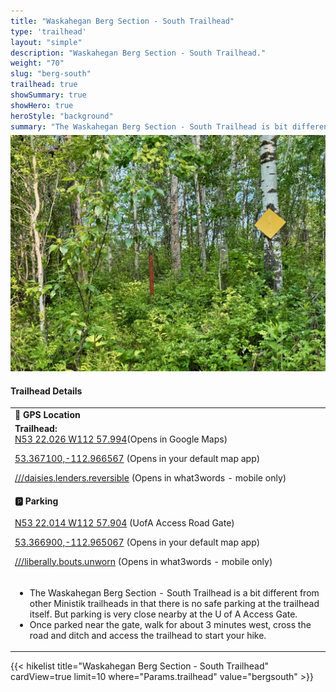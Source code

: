 ```yaml
---
title: "Waskahegan Berg Section - South Trailhead"
type: 'trailhead'
layout: "simple"
description: "Waskahegan Berg Section - South Trailhead."
weight: "70"
slug: "berg-south"
trailhead: true
showSummary: true
showHero: true
heroStyle: "background"
summary: "The Waskahegan Berg Section - South Trailhead is bit different from other Ministik trailheads in that there is no safe parking at the trailhead itself. But parking is very close nearby at the U of A Access Gate. Once parked near the gate, walk for about 3 minutes west, cross the road and ditch and access the trailhead to start your hike."
---
```

<div class="flex flex-col text-surface shadow-secondary-1 dark:bg-surface-dark dark:text-white max-w-max lg:flex-row h-auto sm:pb-10">
<div class="w-full lg:w-1/2" style="margin-bottom: 20px;margin-top: -25px;">

![Waskahegan Berg Section - South Trailhead](featured-waskaheganBergSouth.jpg "Waskahegan Berg Section - South Trailhead")


</div>
  <div class="flex flex-col justify-start pl-5 lg:w-1/2">
    <h4 class="text-xl font-large mt-0">Trailhead Details</h4>
      <table width=100% class="w-full">
      <tbody>
        <tr>
          <td valign="top" width="100%" class="mb-2 text-base" colspan="2"><b>🧭 GPS Location</b></td>
        </tr>
        <tr>
          <td valign="top" colspan="2" class="my-4 text-base"><b>Trailhead:</b></br> <a href="https://maps.app.goo.gl/U5CtkTNvsuVEa32s9" target="_blank">N53 22.026 W112 57.994</a>(Opens in Google Maps)</br>
          <p><a href="geo:53.367100,-112.966567">53.367100,-112.966567</a> (Opens in your default map app)</p>
          <p><a href="w3w://show?threewords=daisies.lenders.reversible">///daisies.lenders.reversible</a> (Opens in what3words - mobile only)</p>
          </td>
        </tr>
        <tr>
          <td valign="top" class="mb-2 text-base"><b>🅿️ Parking</b></br></br> <a href="https://maps.app.goo.gl/p6NFvhybbCuPJVet9" target="_blank">N53 22.014 W112 57.904</a> (UofA Access Road Gate)</br>
          <p><a href="geo:53.366900,-112.965067">53.366900,-112.965067</a> (Opens in your default map app)</p>
          <p><a href="w3w://show?threewords=liberally.bouts.unworn">///liberally.bouts.unworn</a> (Opens in what3words - mobile only)</p></td>
        </tr>
        <tr>
          <td valign="top" colspan="2" class="my-4 text-base"><ul><li>The Waskahegan Berg Section - South Trailhead is a bit different from other Ministik trailheads in that there is no safe parking at the trailhead itself. But parking is very close nearby at the U of A Access Gate.</li>
          <li>Once parked near the gate, walk for about 3 minutes west, cross the road and ditch and access the trailhead to start your hike.</li></ul></td>
        </tr>
      </tbody>
      </table>
  </div>
</div>
{{< hikelist title="Waskahegan Berg Section - South Trailhead" cardView=true limit=10 where="Params.trailhead" value="bergsouth" >}}